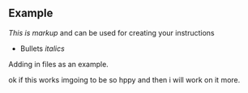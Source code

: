 ## Example ##

*This is markup* and can be used for creating your instructions
* Bullets
_italics_

Adding in files as an example.


ok if this works imgoing to be so hppy and then i will work on it more.
